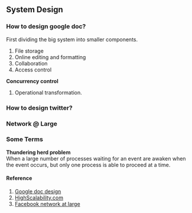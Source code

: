## System Design
### How to design google doc?
First dividing the big system into smaller components.

1. File storage
2. Online editing and formatting
3. Collaboration
4. Access control

**Concurrency control** <br />
1. Operational transformation.

### How to design twitter?


### Network @ Large


### Some Terms
**Thundering herd problem** <br />
When a large number of processes waiting for an event are awaken when the event occurs, but only one process is able to proceed at a time.

#### Reference
1. [Google doc design](http://blog.gainlo.co/index.php/2016/03/22/system-design-interview-question-how-to-design-google-docs/)
2. [HighScalability.com](http://highscalability.com/)
3. [Facebook network at large](https://code.fb.com/networking-traffic/networking-scale-may-2016-recap/)
